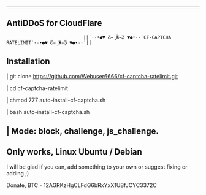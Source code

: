 -----------------------
AntiDDoS for CloudFlare
-----------------------
                                ||˙·٠•●♥ Ƹ̵̡Ӝ̵̨̄Ʒ ♥●•٠·˙CF-CAPTCHA RATELIMIT˙·٠•●♥ Ƹ̵̡Ӝ̵̨̄Ʒ ♥●•٠·˙||
Installation
--------------------------------
| git clone https://github.com/Webuser6666/cf-captcha-ratelimit.git

| cd cf-captcha-ratelimit

| chmod 777 auto-install-cf-captcha.sh

| bash auto-install-cf-captcha.sh

| Mode: block, challenge, js_challenge.
--------------------------------
Only works, Linux Ubuntu / Debian
--------------------------------
I will be glad if you can, add something to your own or suggest fixing or adding ;)

Donate, BTC - 12AGRKzHgCLFdG6bRxYxX1UBfJCYC3372C
